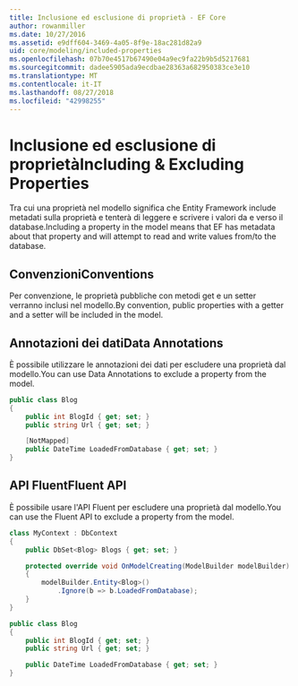 ```yaml
---
title: Inclusione ed esclusione di proprietà - EF Core
author: rowanmiller
ms.date: 10/27/2016
ms.assetid: e9dff604-3469-4a05-8f9e-18ac281d82a9
uid: core/modeling/included-properties
ms.openlocfilehash: 07b70e4517b67490e04a9ec9fa22b9b5d5217681
ms.sourcegitcommit: dadee5905ada9ecdbae28363a682950383ce3e10
ms.translationtype: MT
ms.contentlocale: it-IT
ms.lasthandoff: 08/27/2018
ms.locfileid: "42998255"
---
```

# <a name="including--excluding-properties"></a><span data-ttu-id="17a3c-102">Inclusione ed esclusione di proprietà</span><span class="sxs-lookup"><span data-stu-id="17a3c-102">Including & Excluding Properties</span></span>

<span data-ttu-id="17a3c-103">Tra cui una proprietà nel modello significa che Entity Framework include metadati sulla proprietà e tenterà di leggere e scrivere i valori da e verso il database.</span><span class="sxs-lookup"><span data-stu-id="17a3c-103">Including a property in the model means that EF has metadata about that property and will attempt to read and write values from/to the database.</span></span>

## <a name="conventions"></a><span data-ttu-id="17a3c-104">Convenzioni</span><span class="sxs-lookup"><span data-stu-id="17a3c-104">Conventions</span></span>

<span data-ttu-id="17a3c-105">Per convenzione, le proprietà pubbliche con metodi get e un setter verranno inclusi nel modello.</span><span class="sxs-lookup"><span data-stu-id="17a3c-105">By convention, public properties with a getter and a setter will be included in the model.</span></span>

## <a name="data-annotations"></a><span data-ttu-id="17a3c-106">Annotazioni dei dati</span><span class="sxs-lookup"><span data-stu-id="17a3c-106">Data Annotations</span></span>

<span data-ttu-id="17a3c-107">È possibile utilizzare le annotazioni dei dati per escludere una proprietà dal modello.</span><span class="sxs-lookup"><span data-stu-id="17a3c-107">You can use Data Annotations to exclude a property from the model.</span></span>

<!-- [!code-csharp[Main](samples/core/Modeling/DataAnnotations/Samples/IgnoreProperty.cs?highlight=6)] -->
``` csharp
public class Blog
{
    public int BlogId { get; set; }
    public string Url { get; set; }

    [NotMapped]
    public DateTime LoadedFromDatabase { get; set; }
}
```

## <a name="fluent-api"></a><span data-ttu-id="17a3c-108">API Fluent</span><span class="sxs-lookup"><span data-stu-id="17a3c-108">Fluent API</span></span>

<span data-ttu-id="17a3c-109">È possibile usare l'API Fluent per escludere una proprietà dal modello.</span><span class="sxs-lookup"><span data-stu-id="17a3c-109">You can use the Fluent API to exclude a property from the model.</span></span>

<!-- [!code-csharp[Main](samples/core/Modeling/FluentAPI/Samples/IgnoreProperty.cs?highlight=7,8)] -->
``` csharp
class MyContext : DbContext
{
    public DbSet<Blog> Blogs { get; set; }

    protected override void OnModelCreating(ModelBuilder modelBuilder)
    {
        modelBuilder.Entity<Blog>()
            .Ignore(b => b.LoadedFromDatabase);
    }
}

public class Blog
{
    public int BlogId { get; set; }
    public string Url { get; set; }

    public DateTime LoadedFromDatabase { get; set; }
}
```
